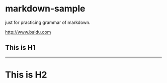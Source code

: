 # markdown-sample
just for practicing grammar of markdown.

<http://www.baidu.com>

This is H1
-
-----
This is H2
==========

